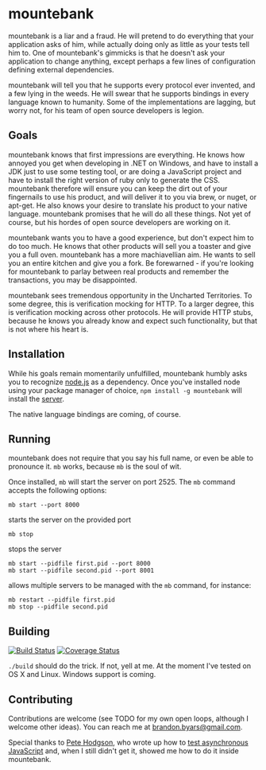 mountebank
==========

mountebank is a liar and a fraud.  He will pretend to do everything that your
application asks of him, while actually doing only as little as your tests tell him to.
One of mountebank's gimmicks is that he doesn't ask your application to change
anything, except perhaps a few lines of configuration defining external
dependencies.

mountebank will tell you that he supports every protocol ever invented, and a few
lying in the weeds.  He will swear that he supports bindings in every language
known to humanity.  Some of the implementations are lagging, but worry not, for his
team of open source developers is legion.

## Goals

mountebank knows that first impressions are everything.  He knows how annoyed you get
when developing in .NET on Windows, and have to install a JDK just to use some testing
tool, or are doing a JavaScript project and have to install the right version of ruby
only to generate the CSS.  mountebank therefore will ensure you can keep the dirt out
of your fingernails to use his product, and will deliver it to you via brew, or nuget,
or apt-get.  He also knows your desire to translate his product to your native language.
mountebank promises that he will do all these things.  Not yet of course, but his hordes
of open source developers are working on it.

mountebank wants you to have a good experience, but don't expect him to do too much.
He knows that other products will sell you a toaster and give you a full oven.
mountebank has a more machiavellian aim.  He wants to sell you an entire kitchen and give you
a fork.  Be forewarned - if you're looking for mountebank to parlay between real products and
remember the transactions, you may be disappointed.

mountebank sees tremendous opportunity in the Uncharted Territories.  To some degree, this
is verification mocking for HTTP.  To a larger degree, this is verification mocking across
other protocols.  He will provide HTTP stubs, because he knows you already know and expect
such functionality, but that is not where his heart is.

## Installation

While his goals remain momentarily unfulfilled, mountebank humbly asks you to recognize
[node.js](http://nodejs.org/) as a dependency.  Once you've installed node using your
package manager of choice, `npm install -g mountebank` will install the
[server](https://github.com/bbyars/mountebank/blob/master/server/README.md).

The native language bindings are coming, of course.

## Running

mountebank does not require that you say his full name, or even be able to pronounce it.
`mb` works, because `mb` is the soul of wit.

Once installed, `mb` will start the server on port 2525.  The `mb` command accepts the following
options:

    mb start --port 8000

starts the server on the provided port

    mb stop

stops the server

    mb start --pidfile first.pid --port 8000
    mb start --pidfile second.pid --port 8001

allows multiple servers to be managed with the `mb` command, for instance:

    mb restart --pidfile first.pid
    mb stop --pidfile second.pid

## Building
[![Build Status](https://travis-ci.org/bbyars/mountebank.png)](https://travis-ci.org/bbyars/mountebank)
[![Coverage Status](https://coveralls.io/repos/bbyars/mountebank/badge.png?branch=master)](https://coveralls.io/r/bbyars/mountebank?branch=master)

`./build` should do the trick.  If not, yell at me.  At the moment I've tested on OS X and Linux.
Windows support is coming.

## Contributing

Contributions are welcome (see TODO for my own open loops, although I welcome other ideas).
You can reach me at brandon.byars@gmail.com.

Special thanks to [Pete Hodgson](http://blog.thepete.net/), who wrote up how to
[test asynchronous JavaScript](http://martinfowler.com/articles/asyncJS.html) and, when I
still didn't get it, showed me how to do it inside mountebank.
